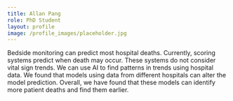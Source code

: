 ```yaml
---
title: Allan Pang
role: PhD Student
layout: profile
image: /profile_images/placeholder.jpg
---
```


Bedside monitoring can predict most hospital deaths. Currently, scoring systems predict when death may occur. These systems do not consider vital sign trends. We can use AI to find patterns in trends using hospital data.  We found that models using data from different hospitals can alter the model prediction.  Overall, we have found that these models can identify more patient deaths and find them earlier. 
